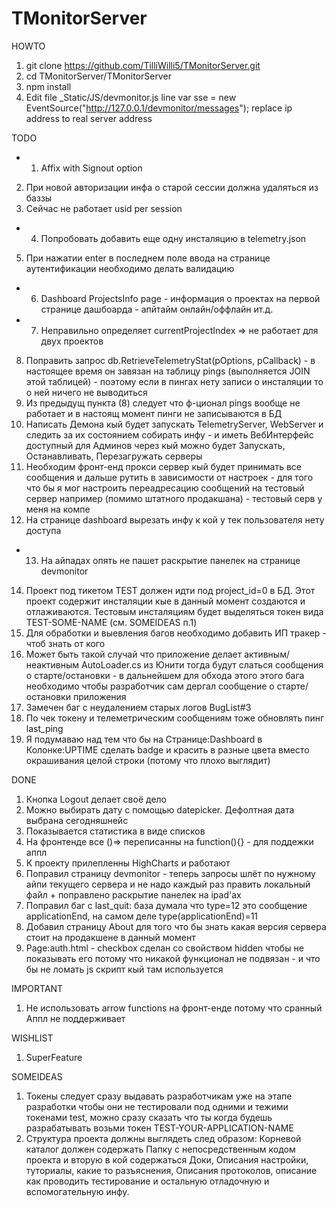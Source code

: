 ﻿# TMonitorServer
HOWTO

1. git clone https://github.com/TilliWilli5/TMonitorServer.git
2. cd TMonitorServer/TMonitorServer
3. npm install
4. Edit file _Static/JS/devmonitor.js line var sse = new EventSource("http://127.0.0.1/devmonitor/messages"); replace ip address to real server address

TODO

- 1. Affix with Signout option
2. При новой авторизации инфа о старой сессии должна удаляться из баззы
3. Сейчас не работает usid per session
- 4. Попробовать добавить еще одну инсталяцию в telemetry.json
5. При нажатии enter в последнем поле ввода на странице аутентификации необходимо делать валидацию
- 6. Dashboard ProjectsInfo page - информация о проектах на первой странице дашбоарда - апйтайм онлайн/оффлайн ит.д.
- 7. Неправильно определяет currentProjectIndex => не работает для двух проектов
8. Поправить запрос db.RetrieveTelemetryStat(pOptions, pCallback) - в настоящее время он завязан на таблицу pings (выполняется JOIN этой таблицей) - поэтому если в пингах нету записи о инсталяции то о ней ничего не выводиться
9. Из предыдущ пункта (8) следует что ф-ционал pings вообще не работает и в настоящ момент пинги не записываются в БД
10. Написать Демона кый будет запускать TelemetryServer, WebServer и следить за их состоянием собирать инфу - и иметь ВебИнтерфейс доступный для Админов через кый можно будет Запускать, Останавливать, Перезагружать серверы
11. Необходим фронт-енд прокси сервер кый будет принимать все сообщения и дальше рутить в зависимости от настроек - для того что бы я мог настроить переадресацию сообщений на тестовый сервер например (помимо штатного продакшана) - тестовый серв у меня на компе
12. На странице dashboard вырезать инфу к кой у тек пользователя нету доступа
- 13. На айпадах опять не пашет раскрытие панелек на странице devmonitor
14. Проект под тикетом TEST должен идти под project_id=0 в БД. Этот проект содержит инсталяции кые в данный момент создаются и отлаживаются. Тестовым инсталяциям будет выделяться токен вида TEST-SOME-NAME (см. SOMEIDEAS п.1)
15. Для обработки и выевления багов необходимо добавить ИП тракер - чтоб знать от кого
16. Может быть такой случай что приложение делает активным/неактивным AutoLoader.cs из Юнити тогда будут слаться сообщения о старте/остановки - в дальнейшем для обхода этого этого бага необходимо чтобы разработчик сам дергал сообщение о старте/остановки приложения
17. Замечен баг с неудалением старых логов BugList#3
18. По чек токену и телеметрическим сообщениям тоже обновлять пинг last_ping
19. Я подумаваю над тем что бы на Странице:Dashboard в Колонке:UPTIME сделать badge и красить в разные цвета вместо окрашивания целой строки (потому что плохо выглядит)

DONE

1. Кнопка Logout делает своё дело
2. Можно выбирать дату с помощью datepicker. Дефолтная дата выбрана сегодняшнейc
3. Показывается статистика в виде списков
4. На фронтенде все ()=> переписанны на function(){} - для поддежки аппл
5. К проекту прилепленны HighCharts и работают
6. Поправил страницу devmonitor - теперь запросы шлёт по нужному айпи текущего сервера и не надо каждый раз править локальный файл + поправлено раскрытие панелек на ipad'ax
7. Поправил баг с last_quit: база думала что type=12 это сообщение applicationEnd, на самом деле type(applicationEnd)=11
8. Добавил страницу About для того что бы знать какая версия сервера стоит на продакшене в данный момент
9. Page:auth.html - checkbox сделан со свойством hidden чтобы не показывать его потому что никакой функционал не подвязан - и что бы не ломать js скрипт кый там используется

IMPORTANT

1. Не использовать arrow functions на фронт-енде потому что сранный Аппл не поддерживает

WISHLIST

1. SuperFeature

SOMEIDEAS

1. Токены следует сразу выдавать разработчикам уже на этапе разработки чтобы они не тестировали под одними и тежими токенами test, можно сразу сказать что ты когда будешь разрабатывать возьми токен TEST-YOUR-APPLICATION-NAME
2. Структура проекта должны выглядеть след образом: Корневой каталог должен содержать Папку с непосредственным кодом проекта и вторую в кой содержаться Доки, Описания настройки, туториалы, какие то разъяснения, Описания протоколов, описание как проводить тестирование и остальную отладочную и вспомогательную инфу.